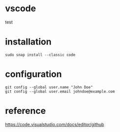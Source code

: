 # vscode
test

# installation
```
sudo snap install --classic code
```

# configuration
```
git config --global user.name "John Doe"
git config --global user.email johndoe@example.com
```

# reference
https://code.visualstudio.com/docs/editor/github
